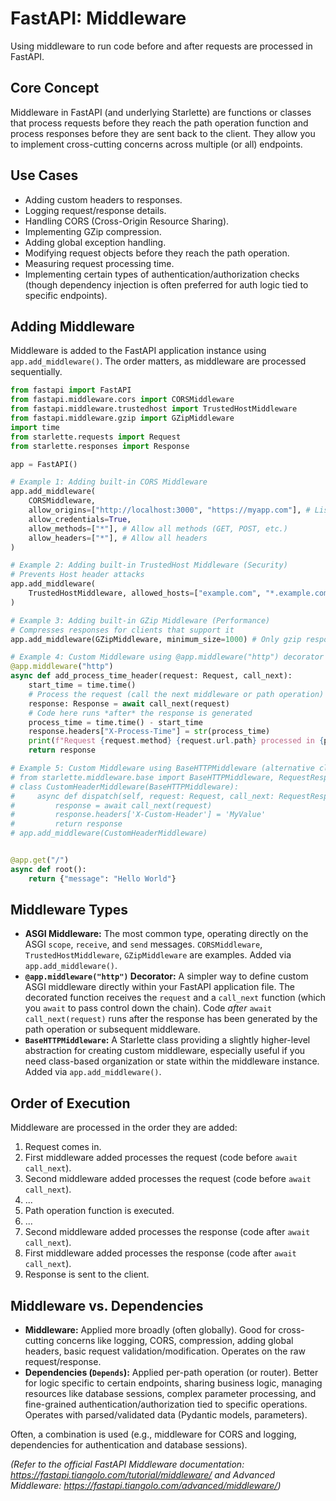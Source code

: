 # FastAPI: Middleware

Using middleware to run code before and after requests are processed in FastAPI.

## Core Concept

Middleware in FastAPI (and underlying Starlette) are functions or classes that process requests before they reach the path operation function and process responses before they are sent back to the client. They allow you to implement cross-cutting concerns across multiple (or all) endpoints.

## Use Cases

*   Adding custom headers to responses.
*   Logging request/response details.
*   Handling CORS (Cross-Origin Resource Sharing).
*   Implementing GZip compression.
*   Adding global exception handling.
*   Modifying request objects before they reach the path operation.
*   Measuring request processing time.
*   Implementing certain types of authentication/authorization checks (though dependency injection is often preferred for auth logic tied to specific endpoints).

## Adding Middleware

Middleware is added to the FastAPI application instance using `app.add_middleware()`. The order matters, as middleware are processed sequentially.

```python
from fastapi import FastAPI
from fastapi.middleware.cors import CORSMiddleware
from fastapi.middleware.trustedhost import TrustedHostMiddleware
from fastapi.middleware.gzip import GZipMiddleware
import time
from starlette.requests import Request
from starlette.responses import Response

app = FastAPI()

# Example 1: Adding built-in CORS Middleware
app.add_middleware(
    CORSMiddleware,
    allow_origins=["http://localhost:3000", "https://myapp.com"], # List of allowed origins
    allow_credentials=True,
    allow_methods=["*"], # Allow all methods (GET, POST, etc.)
    allow_headers=["*"], # Allow all headers
)

# Example 2: Adding built-in TrustedHost Middleware (Security)
# Prevents Host header attacks
app.add_middleware(
    TrustedHostMiddleware, allowed_hosts=["example.com", "*.example.com", "localhost"]
)

# Example 3: Adding built-in GZip Middleware (Performance)
# Compresses responses for clients that support it
app.add_middleware(GZipMiddleware, minimum_size=1000) # Only gzip responses >= 1000 bytes

# Example 4: Custom Middleware using @app.middleware("http") decorator
@app.middleware("http")
async def add_process_time_header(request: Request, call_next):
    start_time = time.time()
    # Process the request (call the next middleware or path operation)
    response: Response = await call_next(request)
    # Code here runs *after* the response is generated
    process_time = time.time() - start_time
    response.headers["X-Process-Time"] = str(process_time)
    print(f"Request {request.method} {request.url.path} processed in {process_time:.4f} secs")
    return response

# Example 5: Custom Middleware using BaseHTTPMiddleware (alternative class-based approach)
# from starlette.middleware.base import BaseHTTPMiddleware, RequestResponseCall
# class CustomHeaderMiddleware(BaseHTTPMiddleware):
#     async def dispatch(self, request: Request, call_next: RequestResponseCall):
#         response = await call_next(request)
#         response.headers['X-Custom-Header'] = 'MyValue'
#         return response
# app.add_middleware(CustomHeaderMiddleware)


@app.get("/")
async def root():
    return {"message": "Hello World"}

```

## Middleware Types

*   **ASGI Middleware:** The most common type, operating directly on the ASGI `scope`, `receive`, and `send` messages. `CORSMiddleware`, `TrustedHostMiddleware`, `GZipMiddleware` are examples. Added via `app.add_middleware()`.
*   **`@app.middleware("http")` Decorator:** A simpler way to define custom ASGI middleware directly within your FastAPI application file. The decorated function receives the `request` and a `call_next` function (which you `await` to pass control down the chain). Code *after* `await call_next(request)` runs after the response has been generated by the path operation or subsequent middleware.
*   **`BaseHTTPMiddleware`:** A Starlette class providing a slightly higher-level abstraction for creating custom middleware, especially useful if you need class-based organization or state within the middleware instance. Added via `app.add_middleware()`.

## Order of Execution

Middleware are processed in the order they are added:

1.  Request comes in.
2.  First middleware added processes the request (code before `await call_next`).
3.  Second middleware added processes the request (code before `await call_next`).
4.  ...
5.  Path operation function is executed.
6.  ...
7.  Second middleware added processes the response (code after `await call_next`).
8.  First middleware added processes the response (code after `await call_next`).
9.  Response is sent to the client.

## Middleware vs. Dependencies

*   **Middleware:** Applied more broadly (often globally). Good for cross-cutting concerns like logging, CORS, compression, adding global headers, basic request validation/modification. Operates on the raw request/response.
*   **Dependencies (`Depends`):** Applied per-path operation (or router). Better for logic specific to certain endpoints, sharing business logic, managing resources like database sessions, complex parameter processing, and fine-grained authentication/authorization tied to specific operations. Operates with parsed/validated data (Pydantic models, parameters).

Often, a combination is used (e.g., middleware for CORS and logging, dependencies for authentication and database sessions).

*(Refer to the official FastAPI Middleware documentation: https://fastapi.tiangolo.com/tutorial/middleware/ and Advanced Middleware: https://fastapi.tiangolo.com/advanced/middleware/)*